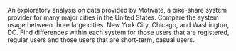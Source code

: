 An exploratory analysis on data provided by Motivate, a bike-share system provider for many major cities in the United States.
Compare the system usage between three large cities: New York City, Chicago, and Washington, DC.
Find differences within each system for those users that are registered, regular users and those users that are short-term, casual users.
